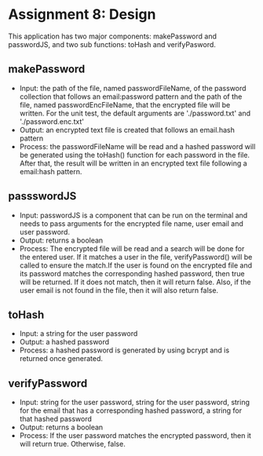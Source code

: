 # Assignment 8: Design

This application has two major components: makePassword and passwordJS, and two sub functions: toHash and verifyPasword.

## makePassword

- Input: the path of the file, named passwordFileName, of the password collection that follows an email:password pattern
  and the path of the file, named passwordEncFileName, that the encrypted file will be written. For the unit test, the
  default arguments are './password.txt' and './password.enc.txt'
- Output: an encrypted text file is created that follows an email.hash pattern
- Process: the passwordFileName will be read and a hashed password will be generated using the toHash() function for
  each password in the file. After that, the result will be written in an encrypted text file following a email:hash
  pattern.

## passswordJS

- Input: passwordJS is a component that can be run on the terminal and needs to pass arguments for the encrypted file
  name, user email and user password.
- Output: returns a boolean
- Process: The encrypted file will be read and a search will be done for the entered user. If it matches a user in the
  file, verifyPassword() will be called to ensure the match.If the user is found on the encrypted file and its password
  matches the corresponding hashed password, then true will be returned. If it does not match, then it will return
  false. Also, if the user email is not found in the file, then it will also return false.

## toHash

- Input: a string for the user password
- Output: a hashed password
- Process: a hashed password is generated by using bcrypt and is returned once generated.

## verifyPassword

- Input: string for the user password, string for the user password, string for the email that has a corresponding
  hashed password, a string for that hashed password
- Output: returns a boolean
- Process: If the user password matches the encrypted password, then it will return true. Otherwise, false.